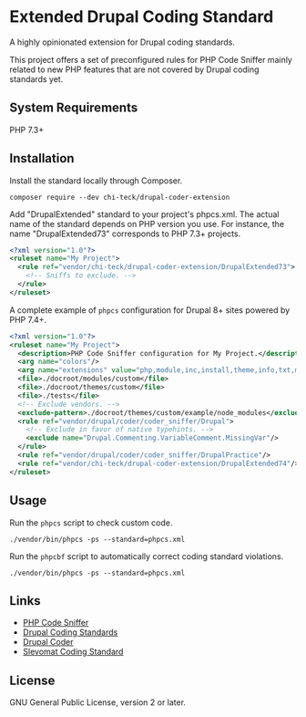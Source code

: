# Extended Drupal Coding Standard

A highly opinionated extension for Drupal coding standards.

This project offers a set of preconfigured rules for PHP Code Sniffer mainly related to new PHP features that are not
covered by Drupal coding standards yet.
 
## System Requirements
PHP 7.3+

## Installation
Install the standard locally through Composer. 
```
composer require --dev chi-teck/drupal-coder-extension
```
Add "DrupalExtended" standard to your project's phpcs.xml.
The actual name of the standard depends on PHP version you use. For instance, the name
"DrupalExtended73" corresponds to PHP 7.3+ projects.

```xml
<?xml version="1.0"?>
<ruleset name="My Project">
  <rule ref="vendor/chi-teck/drupal-coder-extension/DrupalExtended73">
    <!-- Sniffs to exclude. -->
  </rule>
</ruleset>
```
A complete example of `phpcs` configuration for Drupal 8+ sites powered by PHP 7.4+.
```xml
<?xml version="1.0"?>
<ruleset name="My Project">
  <description>PHP Code Sniffer configuration for My Project.</description>
  <arg name="colors"/>
  <arg name="extensions" value="php,module,inc,install,theme,info,txt,md,yml"/>
  <file>./docroot/modules/custom</file>
  <file>./docroot/themes/custom</file>
  <file>./tests</file>
  <!-- Exclude vendors. -->
  <exclude-pattern>./docroot/themes/custom/example/node_modules</exclude-pattern>
  <rule ref="vendor/drupal/coder/coder_sniffer/Drupal">
    <!-- Exclude in favor of native typehints. -->
    <exclude name="Drupal.Commenting.VariableComment.MissingVar"/>
  </rule>
  <rule ref="vendor/drupal/coder/coder_sniffer/DrupalPractice"/>
  <rule ref="vendor/chi-teck/drupal-coder-extension/DrupalExtended74"/>
</ruleset>
```

## Usage
Run the `phpcs` script to check custom code.
```
./vendor/bin/phpcs -ps --standard=phpcs.xml
```
Run the `phpcbf` script to automatically correct coding standard violations.
```
./vendor/bin/phpcs -ps --standard=phpcs.xml
```

## Links
* [PHP Code Sniffer](https://github.com/squizlabs/PHP_CodeSniffer)
* [Drupal Coding Standards](https://www.drupal.org/node/2802991)
* [Drupal Coder](https://www.drupal.org/project/coder)
* [Slevomat Coding Standard](https://github.com/slevomat/coding-standard)

## License
GNU General Public License, version 2 or later.
